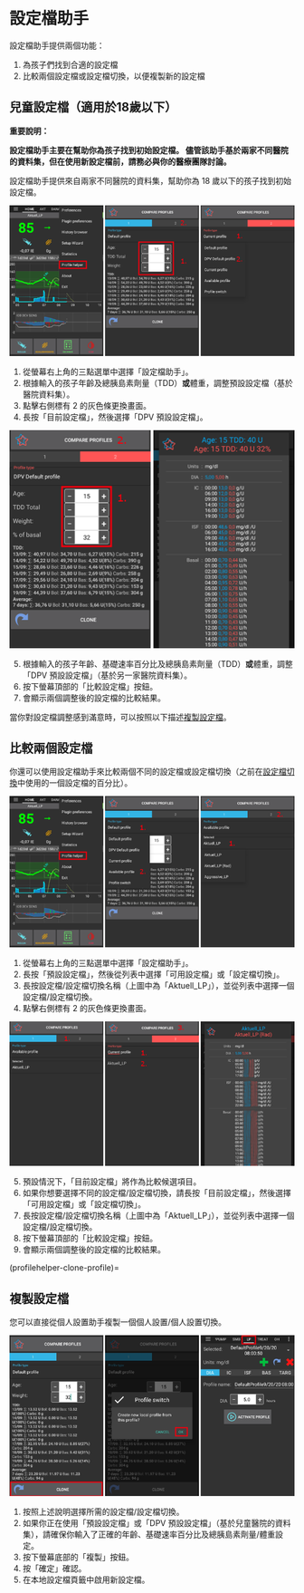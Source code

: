 # 設定檔助手

設定檔助手提供兩個功能：

1. 為孩子們找到合適的設定檔
2. 比較兩個設定檔或設定檔切換，以便複製新的設定檔

## 兒童設定檔（適用於18歲以下）

**重要說明：**

**設定檔助手主要在幫助你為孩子找到初始設定檔。 儘管該助手基於兩家不同醫院的資料集，但在使用新設定檔前，請務必與你的醫療團隊討論。**

設定檔助手提供來自兩家不同醫院的資料集，幫助你為 18 歲以下的孩子找到初始設定檔。

![設定檔助手兒童 1](../images/ProfileHelperKids1.png)

1. 從螢幕右上角的三點選單中選擇「設定檔助手」。
2. 根據輸入的孩子年齡及總胰島素劑量（TDD）**或**體重，調整預設設定檔（基於醫院資料集）。
3. 點擊右側標有 2 的灰色條更換畫面。
4. 長按「目前設定檔」，然後選擇「DPV 預設設定檔」。

![設定檔助手兒童 2](../images/ProfileHelperKids2.png)

5. 根據輸入的孩子年齡、基礎速率百分比及總胰島素劑量（TDD）**或**體重，調整「DPV 預設設定檔」（基於另一家醫院資料集）。
6. 按下螢幕頂部的「比較設定檔」按鈕。
7. 會顯示兩個調整後的設定檔的比較結果。

當你對設定檔調整感到滿意時，可以按照以下描述[複製設定檔](#clone-profile)。

## 比較兩個設定檔

你還可以使用設定檔助手來比較兩個不同的設定檔或設定檔切換（之前在[設定檔切換](../DailyLifeWithAaps/ProfileSwitch-ProfilePercentage.md)中使用的一個設定檔的百分比）。

![設定檔助手 1](../images/ProfileHelper1.png)

1. 從螢幕右上角的三點選單中選擇「設定檔助手」。
2. 長按「預設設定檔」，然後從列表中選擇「可用設定檔」或「設定檔切換」。
3. 長按設定檔/設定檔切換名稱（上圖中為「Aktuell_LP」），並從列表中選擇一個設定檔/設定檔切換。
4. 點擊右側標有 2 的灰色條更換畫面。

![設定檔助手 2](../images/ProfileHelper2.png)

5. 預設情況下，「目前設定檔」將作為比較候選項目。
6. 如果你想要選擇不同的設定檔/設定檔切換，請長按「目前設定檔」，然後選擇「可用設定檔」或「設定檔切換」。
7. 長按設定檔/設定檔切換名稱（上圖中為「Aktuell_LP」），並從列表中選擇一個設定檔/設定檔切換。
8. 按下螢幕頂部的「比較設定檔」按鈕。
9. 會顯示兩個調整後的設定檔的比較結果。

(profilehelper-clone-profile)=
## 複製設定檔

您可以直接從個人設置助手複製一個個人設置/個人設置切換。

![設定檔助手 複製設定檔/設定檔切換](../images/ProfileHelperClone.png)

1. 按照上述說明選擇所需的設定檔/設定檔切換。
2. 如果你正在使用「預設設定檔」或「DPV 預設設定檔」（基於兒童醫院的資料集），請確保你輸入了正確的年齡、基礎速率百分比及總胰島素劑量/體重設定。
3. 按下螢幕底部的「複製」按鈕。
4. 按「確定」確認。
5. 在本地設定檔頁籤中啟用新設定檔。
